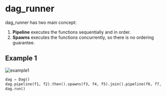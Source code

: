 # dag_runner

dag_runner has two main concept:
1. **Pipeline** executes the functions sequentially and in order.
2. **Spawns**   executes the functions concurrently, so there is no ordering guarantee.

## Example 1
![example1](images/1.png)  
```python
dag = Dag()
dag.pipeline(f1, f2).then().spawns(f3, f4, f5).join().pipeline(f6, f7, f8).then().spawns(f9, f10).join()
dag.run()
```
